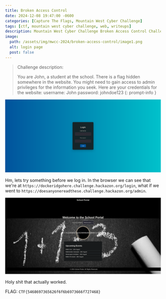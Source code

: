 ```yaml
---
title: Broken Access Control
date: 2024-12-08 19:47:00 -0600
categories: [Capture The Flags, Mountain West Cyber Challenge]
tags: [ctf, mountain west cyber challenge, web, writeups]
description: Mountain West Cyber Challenge Broken Access Control Challenge
image:
  path: /assets/img/mwcc-2024/broken-access-control/image1.png
  alt: login page
  post: false
---
```


> Challenge description:
>
> You are John, a student at the school. There is a flag hidden somewhere in the website. You might need to gain access to admin privileges for the information you seek. Here are your credentials for the website: username: John password: johndoe123 
{: prompt-info }

![the login page](/assets/img/mwcc-2024/broken-access-control/image0.png)

Hm, lets try something before we log in. In the browser we can see that we're at `https://dockeridgohere.challenge.hackazon.org/login`, what if we went to `https://doesanyonereadthese.challenge.hackazon.org/admin`.

![holy shit](/assets/img/mwcc-2024/broken-access-control/image1.png)

Holy shit that actually worked.

FLAG: `CTF{5468697365626f6f6b6973666f727468}`